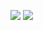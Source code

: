 [![](https://github-readme-stats.rinc.vercel.app/api?include_all_commits=true&line_height=24&username=R1NC&show_icons=true&theme=vue&hide_title=true&line_height=35)]()
[![](https://github-readme-stats.rinc.vercel.app/api/top-langs/?layout=compact&username=R1NC&show_icons=true&theme=vue&hide_title=true&line_height=31)]()
